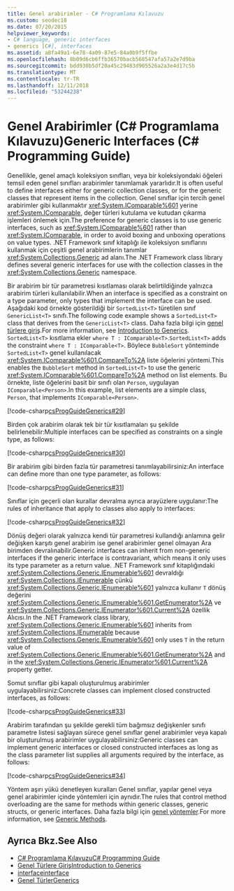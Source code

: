 ```yaml
---
title: Genel arabirimler - C# Programlama Kılavuzu
ms.custom: seodec18
ms.date: 07/20/2015
helpviewer_keywords:
- C# language, generic interfaces
- generics [C#], interfaces
ms.assetid: a8fa49a1-6e78-4a09-87e5-84a0b9f5ffbe
ms.openlocfilehash: 8b09d6cb6ffb36570bacb568547afa57a2e7d9ba
ms.sourcegitcommit: bdd930b5df20a45c29483d905526a2a3e4d17c5b
ms.translationtype: MT
ms.contentlocale: tr-TR
ms.lasthandoff: 12/11/2018
ms.locfileid: "53244238"
---
```

# <a name="generic-interfaces-c-programming-guide"></a><span data-ttu-id="038c3-102">Genel Arabirimler (C# Programlama Kılavuzu)</span><span class="sxs-lookup"><span data-stu-id="038c3-102">Generic Interfaces (C# Programming Guide)</span></span>
<span data-ttu-id="038c3-103">Genellikle, genel amaçlı koleksiyon sınıfları, veya bir koleksiyondaki öğeleri temsil eden genel sınıfları arabirimler tanımlamak yararlıdır.</span><span class="sxs-lookup"><span data-stu-id="038c3-103">It is often useful to define interfaces either for generic collection classes, or for the generic classes that represent items in the collection.</span></span> <span data-ttu-id="038c3-104">Genel sınıflar için tercih genel arabirimler gibi kullanmaktır <xref:System.IComparable%601> yerine <xref:System.IComparable>, değer türleri kutulama ve kutudan çıkarma işlemleri önlemek için.</span><span class="sxs-lookup"><span data-stu-id="038c3-104">The preference for generic classes is to use generic interfaces, such as <xref:System.IComparable%601> rather than <xref:System.IComparable>, in order to avoid boxing and unboxing operations on value types.</span></span> <span data-ttu-id="038c3-105">.NET Framework sınıf kitaplığı ile koleksiyon sınıflarını kullanmak için çeşitli genel arabirimlerin tanımlar <xref:System.Collections.Generic> ad alanı.</span><span class="sxs-lookup"><span data-stu-id="038c3-105">The .NET Framework class library defines several generic interfaces for use with the collection classes in the <xref:System.Collections.Generic> namespace.</span></span>  
  
 <span data-ttu-id="038c3-106">Bir arabirim bir tür parametresi kısıtlaması olarak belirtildiğinde yalnızca arabirim türleri kullanılabilir.</span><span class="sxs-lookup"><span data-stu-id="038c3-106">When an interface is specified as a constraint on a type parameter, only types that implement the interface can be used.</span></span> <span data-ttu-id="038c3-107">Aşağıdaki kod örnekte gösterildiği bir `SortedList<T>` türetilen sınıf `GenericList<T>` sınıfı.</span><span class="sxs-lookup"><span data-stu-id="038c3-107">The following code example shows a `SortedList<T>` class that derives from the `GenericList<T>` class.</span></span> <span data-ttu-id="038c3-108">Daha fazla bilgi için [genel türlere giriş](../../../csharp/programming-guide/generics/introduction-to-generics.md).</span><span class="sxs-lookup"><span data-stu-id="038c3-108">For more information, see [Introduction to Generics](../../../csharp/programming-guide/generics/introduction-to-generics.md).</span></span> <span data-ttu-id="038c3-109">`SortedList<T>` kısıtlama ekler `where T : IComparable<T>`.</span><span class="sxs-lookup"><span data-stu-id="038c3-109">`SortedList<T>` adds the constraint `where T : IComparable<T>`.</span></span> <span data-ttu-id="038c3-110">Böylece `BubbleSort` yönteminde `SortedList<T>` genel kullanılacak <xref:System.IComparable%601.CompareTo%2A> liste öğelerini yöntemi.</span><span class="sxs-lookup"><span data-stu-id="038c3-110">This enables the `BubbleSort` method in `SortedList<T>` to use the generic <xref:System.IComparable%601.CompareTo%2A> method on list elements.</span></span> <span data-ttu-id="038c3-111">Bu örnekte, liste öğelerini basit bir sınıfı olan `Person`, uygulayan `IComparable<Person>`.</span><span class="sxs-lookup"><span data-stu-id="038c3-111">In this example, list elements are a simple class, `Person`, that implements `IComparable<Person>`.</span></span>  
  
 [!code-csharp[csProgGuideGenerics#29](../../../csharp/programming-guide/generics/codesnippet/CSharp/generic-interfaces_1.cs)]  
  
 <span data-ttu-id="038c3-112">Birden çok arabirim olarak tek bir tür kısıtlamaları şu şekilde belirlenebilir:</span><span class="sxs-lookup"><span data-stu-id="038c3-112">Multiple interfaces can be specified as constraints on a single type, as follows:</span></span>  
  
 [!code-csharp[csProgGuideGenerics#30](../../../csharp/programming-guide/generics/codesnippet/CSharp/generic-interfaces_2.cs)]  
  
 <span data-ttu-id="038c3-113">Bir arabirim gibi birden fazla tür parametresi tanımlayabilirsiniz:</span><span class="sxs-lookup"><span data-stu-id="038c3-113">An interface can define more than one type parameter, as follows:</span></span>  
  
 [!code-csharp[csProgGuideGenerics#31](../../../csharp/programming-guide/generics/codesnippet/CSharp/generic-interfaces_3.cs)]  
  
 <span data-ttu-id="038c3-114">Sınıflar için geçerli olan kurallar devralma ayrıca arayüzlere uygulanır:</span><span class="sxs-lookup"><span data-stu-id="038c3-114">The rules of inheritance that apply to classes also apply to interfaces:</span></span>  
  
 [!code-csharp[csProgGuideGenerics#32](../../../csharp/programming-guide/generics/codesnippet/CSharp/generic-interfaces_4.cs)]  
  
 <span data-ttu-id="038c3-115">Dönüş değeri olarak yalnızca kendi tür parametresi kullandığı anlamına gelir değişken karşıtı genel arabirim ise genel arabirimler genel olmayan Ara birimden devralınabilir.</span><span class="sxs-lookup"><span data-stu-id="038c3-115">Generic interfaces can inherit from non-generic interfaces if the generic interface is contravariant, which means it only uses its type parameter as a return value.</span></span> <span data-ttu-id="038c3-116">.NET Framework sınıf kitaplığındaki <xref:System.Collections.Generic.IEnumerable%601> devraldığı <xref:System.Collections.IEnumerable> çünkü <xref:System.Collections.Generic.IEnumerable%601> yalnızca kullanır `T` dönüş değerini <xref:System.Collections.Generic.IEnumerable%601.GetEnumerator%2A> ve <xref:System.Collections.Generic.IEnumerator%601.Current%2A> özellik Alıcısı.</span><span class="sxs-lookup"><span data-stu-id="038c3-116">In the .NET Framework class library, <xref:System.Collections.Generic.IEnumerable%601> inherits from <xref:System.Collections.IEnumerable> because <xref:System.Collections.Generic.IEnumerable%601> only uses `T` in the return value of <xref:System.Collections.Generic.IEnumerable%601.GetEnumerator%2A> and in the <xref:System.Collections.Generic.IEnumerator%601.Current%2A> property getter.</span></span>  
  
 <span data-ttu-id="038c3-117">Somut sınıflar gibi kapalı oluşturulmuş arabirimler uygulayabilirsiniz:</span><span class="sxs-lookup"><span data-stu-id="038c3-117">Concrete classes can implement closed constructed interfaces, as follows:</span></span>  
  
 [!code-csharp[csProgGuideGenerics#33](../../../csharp/programming-guide/generics/codesnippet/CSharp/generic-interfaces_5.cs)]  
  
 <span data-ttu-id="038c3-118">Arabirim tarafından şu şekilde gerekli tüm bağımsız değişkenler sınıfı parametre listesi sağlayan sürece genel sınıflar genel arabirimler veya kapalı bir oluşturulmuş arabirimler uygulayabilirsiniz:</span><span class="sxs-lookup"><span data-stu-id="038c3-118">Generic classes can implement generic interfaces or closed constructed interfaces as long as the class parameter list supplies all arguments required by the interface, as follows:</span></span>  
  
 [!code-csharp[csProgGuideGenerics#34](../../../csharp/programming-guide/generics/codesnippet/CSharp/generic-interfaces_6.cs)]  
  
 <span data-ttu-id="038c3-119">Yöntem aşırı yükü denetleyen kuralları Genel sınıflar, yapılar genel veya genel arabirimler içinde yöntemleri için aynıdır.</span><span class="sxs-lookup"><span data-stu-id="038c3-119">The rules that control method overloading are the same for methods within generic classes, generic structs, or generic interfaces.</span></span> <span data-ttu-id="038c3-120">Daha fazla bilgi için [genel yöntemler](../../../csharp/programming-guide/generics/generic-methods.md).</span><span class="sxs-lookup"><span data-stu-id="038c3-120">For more information, see [Generic Methods](../../../csharp/programming-guide/generics/generic-methods.md).</span></span>  
  
## <a name="see-also"></a><span data-ttu-id="038c3-121">Ayrıca Bkz.</span><span class="sxs-lookup"><span data-stu-id="038c3-121">See Also</span></span>

- [<span data-ttu-id="038c3-122">C# Programlama Kılavuzu</span><span class="sxs-lookup"><span data-stu-id="038c3-122">C# Programming Guide</span></span>](../../../csharp/programming-guide/index.md)  
- [<span data-ttu-id="038c3-123">Genel Türlere Giriş</span><span class="sxs-lookup"><span data-stu-id="038c3-123">Introduction to Generics</span></span>](../../../csharp/programming-guide/generics/introduction-to-generics.md)  
- [<span data-ttu-id="038c3-124">interface</span><span class="sxs-lookup"><span data-stu-id="038c3-124">interface</span></span>](../../../csharp/language-reference/keywords/interface.md)  
- [<span data-ttu-id="038c3-125">Genel Türler</span><span class="sxs-lookup"><span data-stu-id="038c3-125">Generics</span></span>](~/docs/standard/generics/index.md)
